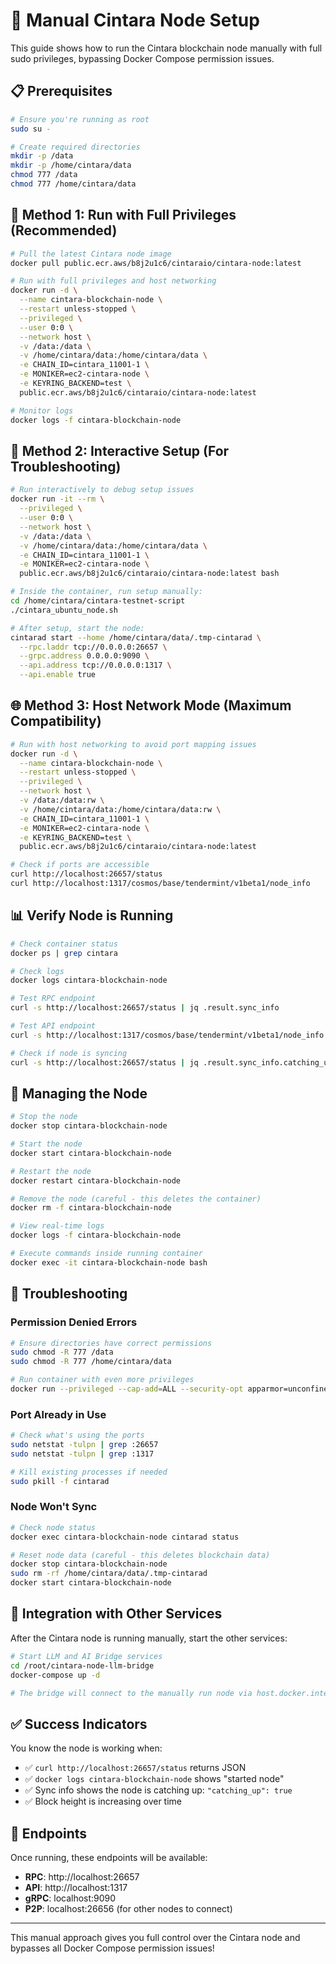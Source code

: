 # 🚀 Manual Cintara Node Setup

This guide shows how to run the Cintara blockchain node manually with full sudo privileges, bypassing Docker Compose permission issues.

## 📋 **Prerequisites**

```bash
# Ensure you're running as root
sudo su -

# Create required directories
mkdir -p /data
mkdir -p /home/cintara/data
chmod 777 /data
chmod 777 /home/cintara/data
```

## 🐳 **Method 1: Run with Full Privileges (Recommended)**

```bash
# Pull the latest Cintara node image
docker pull public.ecr.aws/b8j2u1c6/cintaraio/cintara-node:latest

# Run with full privileges and host networking
docker run -d \
  --name cintara-blockchain-node \
  --restart unless-stopped \
  --privileged \
  --user 0:0 \
  --network host \
  -v /data:/data \
  -v /home/cintara/data:/home/cintara/data \
  -e CHAIN_ID=cintara_11001-1 \
  -e MONIKER=ec2-cintara-node \
  -e KEYRING_BACKEND=test \
  public.ecr.aws/b8j2u1c6/cintaraio/cintara-node:latest

# Monitor logs
docker logs -f cintara-blockchain-node
```

## 🔧 **Method 2: Interactive Setup (For Troubleshooting)**

```bash
# Run interactively to debug setup issues
docker run -it --rm \
  --privileged \
  --user 0:0 \
  --network host \
  -v /data:/data \
  -v /home/cintara/data:/home/cintara/data \
  -e CHAIN_ID=cintara_11001-1 \
  -e MONIKER=ec2-cintara-node \
  public.ecr.aws/b8j2u1c6/cintaraio/cintara-node:latest bash

# Inside the container, run setup manually:
cd /home/cintara/cintara-testnet-script
./cintara_ubuntu_node.sh

# After setup, start the node:
cintarad start --home /home/cintara/data/.tmp-cintarad \
  --rpc.laddr tcp://0.0.0.0:26657 \
  --grpc.address 0.0.0.0:9090 \
  --api.address tcp://0.0.0.0:1317 \
  --api.enable true
```

## 🌐 **Method 3: Host Network Mode (Maximum Compatibility)**

```bash
# Run with host networking to avoid port mapping issues
docker run -d \
  --name cintara-blockchain-node \
  --restart unless-stopped \
  --privileged \
  --network host \
  -v /data:/data:rw \
  -v /home/cintara/data:/home/cintara/data:rw \
  -e CHAIN_ID=cintara_11001-1 \
  -e MONIKER=ec2-cintara-node \
  -e KEYRING_BACKEND=test \
  public.ecr.aws/b8j2u1c6/cintaraio/cintara-node:latest

# Check if ports are accessible
curl http://localhost:26657/status
curl http://localhost:1317/cosmos/base/tendermint/v1beta1/node_info
```

## 📊 **Verify Node is Running**

```bash
# Check container status
docker ps | grep cintara

# Check logs
docker logs cintara-blockchain-node

# Test RPC endpoint
curl -s http://localhost:26657/status | jq .result.sync_info

# Test API endpoint
curl -s http://localhost:1317/cosmos/base/tendermint/v1beta1/node_info | jq .default_node_info

# Check if node is syncing
curl -s http://localhost:26657/status | jq .result.sync_info.catching_up
```

## 🔄 **Managing the Node**

```bash
# Stop the node
docker stop cintara-blockchain-node

# Start the node
docker start cintara-blockchain-node

# Restart the node
docker restart cintara-blockchain-node

# Remove the node (careful - this deletes the container)
docker rm -f cintara-blockchain-node

# View real-time logs
docker logs -f cintara-blockchain-node

# Execute commands inside running container
docker exec -it cintara-blockchain-node bash
```

## 🐛 **Troubleshooting**

### **Permission Denied Errors**
```bash
# Ensure directories have correct permissions
sudo chmod -R 777 /data
sudo chmod -R 777 /home/cintara/data

# Run container with even more privileges
docker run --privileged --cap-add=ALL --security-opt apparmor=unconfined ...
```

### **Port Already in Use**
```bash
# Check what's using the ports
sudo netstat -tulpn | grep :26657
sudo netstat -tulpn | grep :1317

# Kill existing processes if needed
sudo pkill -f cintarad
```

### **Node Won't Sync**
```bash
# Check node status
docker exec cintara-blockchain-node cintarad status

# Reset node data (careful - this deletes blockchain data)
docker stop cintara-blockchain-node
sudo rm -rf /home/cintara/data/.tmp-cintarad
docker start cintara-blockchain-node
```

## 🎯 **Integration with Other Services**

After the Cintara node is running manually, start the other services:

```bash
# Start LLM and AI Bridge services
cd /root/cintara-node-llm-bridge
docker-compose up -d

# The bridge will connect to the manually run node via host.docker.internal:26657
```

## ✅ **Success Indicators**

You know the node is working when:
- ✅ `curl http://localhost:26657/status` returns JSON
- ✅ `docker logs cintara-blockchain-node` shows "started node"
- ✅ Sync info shows the node is catching up: `"catching_up": true`
- ✅ Block height is increasing over time

## 🔗 **Endpoints**

Once running, these endpoints will be available:
- **RPC**: http://localhost:26657
- **API**: http://localhost:1317
- **gRPC**: localhost:9090
- **P2P**: localhost:26656 (for other nodes to connect)

---

This manual approach gives you full control over the Cintara node and bypasses all Docker Compose permission issues!